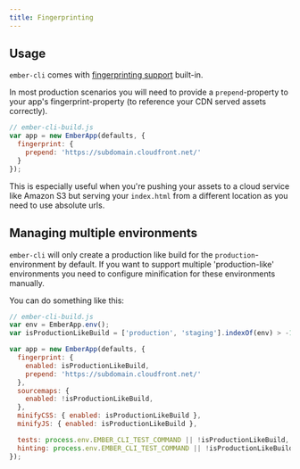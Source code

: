 ```yaml
---
title: Fingerprinting
---
```


## Usage

`ember-cli` comes with [fingerprinting support](http://www.ember-cli.com/user-guide/#fingerprinting-and-cdn-urls) built-in.

In most production scenarios you will need to provide a `prepend`-property to your
app's fingerprint-property (to reference your CDN served assets correctly).

```javascript
// ember-cli-build.js
var app = new EmberApp(defaults, {
  fingerprint: {
    prepend: 'https://subdomain.cloudfront.net/'
  }
});
```

This is especially useful when you're pushing your assets to a cloud service like Amazon S3 but serving your `index.html` from a different location as you need to use absolute urls.

## Managing multiple environments

`ember-cli` will only create a production like build for the
`production`-environment by default. If you want to support multiple
'production-like' environments you need to configure minification for these
environments manually.

You can do something like this:

```javascript
// ember-cli-build.js
var env = EmberApp.env();
var isProductionLikeBuild = ['production', 'staging'].indexOf(env) > -1;

var app = new EmberApp(defaults, {
  fingerprint: {
    enabled: isProductionLikeBuild,
    prepend: 'https://subdomain.cloudfront.net/'
  },
  sourcemaps: {
    enabled: !isProductionLikeBuild,
  },
  minifyCSS: { enabled: isProductionLikeBuild },
  minifyJS: { enabled: isProductionLikeBuild },

  tests: process.env.EMBER_CLI_TEST_COMMAND || !isProductionLikeBuild,
  hinting: process.env.EMBER_CLI_TEST_COMMAND || !isProductionLikeBuild,
});
```
